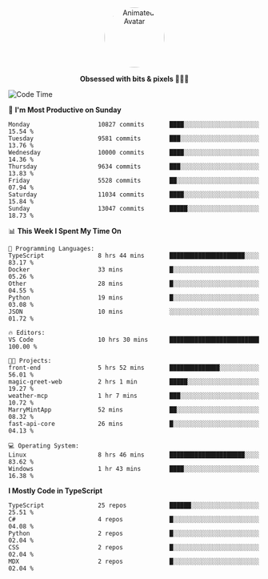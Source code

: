 
<div align="center">
  <img 
    src="https://i.postimg.cc/W1R4TF4j/d6kpuve-c97567cf-518b-4b86-a271-5c89d88d22f7.gif" 
    width="120" 
    height="120" 
    alt="Animated Avatar" 
    style="border-radius: 50%;" 
  />
  
  <strong>Obsessed with bits & pixels 🧑‍💻🎨</strong>
</div>


<!--
### 🛠️ Main Tech Stack

<div align="center">
  <img src="https://cdn.jsdelivr.net/gh/devicons/devicon/icons/javascript/javascript-original.svg" height="25" alt="JavaScript" />
  <img src="https://cdn.jsdelivr.net/gh/devicons/devicon/icons/react/react-original.svg" height="25" alt="React" />
  <img src="https://cdn.jsdelivr.net/gh/devicons/devicon/icons/cplusplus/cplusplus-original.svg" height="25" alt="C++" />
  <img src="https://cdn.jsdelivr.net/gh/devicons/devicon/icons/rust/rust-original.svg" height="25" alt="Rust" />
  <img src="https://cdn.jsdelivr.net/gh/devicons/devicon/icons/java/java-original.svg" height="25" alt="Java" />
  <img src="https://skillicons.dev/icons?i=mysql" height="25" alt="MySQL" />
  <img src="https://skillicons.dev/icons?i=pr" height="25" alt="Premiere Pro" />
</div> -->

<!--START_SECTION:waka-->
![Code Time](http://img.shields.io/badge/Code%20Time-2%2C630%20hrs%2011%20mins-blue)

📅 **I'm Most Productive on Sunday** 

```text
Monday                   10827 commits       ████░░░░░░░░░░░░░░░░░░░░░   15.54 % 
Tuesday                  9581 commits        ███░░░░░░░░░░░░░░░░░░░░░░   13.76 % 
Wednesday                10000 commits       ████░░░░░░░░░░░░░░░░░░░░░   14.36 % 
Thursday                 9634 commits        ███░░░░░░░░░░░░░░░░░░░░░░   13.83 % 
Friday                   5528 commits        ██░░░░░░░░░░░░░░░░░░░░░░░   07.94 % 
Saturday                 11034 commits       ████░░░░░░░░░░░░░░░░░░░░░   15.84 % 
Sunday                   13047 commits       █████░░░░░░░░░░░░░░░░░░░░   18.73 % 
```


📊 **This Week I Spent My Time On** 

```text
💬 Programming Languages: 
TypeScript               8 hrs 44 mins       █████████████████████░░░░   83.17 % 
Docker                   33 mins             █░░░░░░░░░░░░░░░░░░░░░░░░   05.26 % 
Other                    28 mins             █░░░░░░░░░░░░░░░░░░░░░░░░   04.55 % 
Python                   19 mins             █░░░░░░░░░░░░░░░░░░░░░░░░   03.08 % 
JSON                     10 mins             ░░░░░░░░░░░░░░░░░░░░░░░░░   01.72 % 

🔥 Editors: 
VS Code                  10 hrs 30 mins      █████████████████████████   100.00 % 

🐱‍💻 Projects: 
front-end                5 hrs 52 mins       ██████████████░░░░░░░░░░░   56.01 % 
magic-greet-web          2 hrs 1 min         █████░░░░░░░░░░░░░░░░░░░░   19.27 % 
weather-mcp              1 hr 7 mins         ███░░░░░░░░░░░░░░░░░░░░░░   10.72 % 
MarryMintApp             52 mins             ██░░░░░░░░░░░░░░░░░░░░░░░   08.32 % 
fast-api-core            26 mins             █░░░░░░░░░░░░░░░░░░░░░░░░   04.13 % 

💻 Operating System: 
Linux                    8 hrs 46 mins       █████████████████████░░░░   83.62 % 
Windows                  1 hr 43 mins        ████░░░░░░░░░░░░░░░░░░░░░   16.38 % 
```

**I Mostly Code in TypeScript** 

```text
TypeScript               25 repos            ██████░░░░░░░░░░░░░░░░░░░   25.51 % 
C#                       4 repos             █░░░░░░░░░░░░░░░░░░░░░░░░   04.08 % 
Python                   2 repos             █░░░░░░░░░░░░░░░░░░░░░░░░   02.04 % 
CSS                      2 repos             █░░░░░░░░░░░░░░░░░░░░░░░░   02.04 % 
MDX                      2 repos             █░░░░░░░░░░░░░░░░░░░░░░░░   02.04 % 
```




<!--END_SECTION:waka-->
